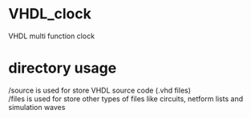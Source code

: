 # VHDL_clock
VHDL multi function clock


# directory usage
/source is used for store VHDL source code (.vhd files)<br>
/files is used for store other types of files like circuits, netform lists and simulation waves

